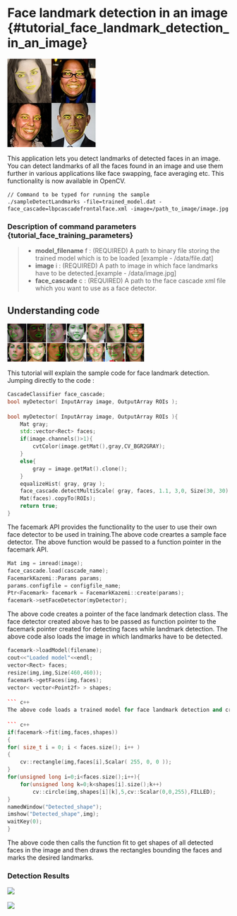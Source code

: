 Face landmark detection in an image {#tutorial_face_landmark_detection_in_an_image}
===================================

![](images/facereg.jpg)

This application lets you detect landmarks of detected faces in an image. You can detect landmarks of all the faces found in an image
and use them further in various applications like face swapping, face averaging etc.
This functionality is now available in OpenCV.

```
// Command to be typed for running the sample
./sampleDetectLandmarks -file=trained_model.dat -face_cascade=lbpcascadefrontalface.xml -image=/path_to_image/image.jpg
```
### Description of command parameters {tutorial_face_training_parameters}

> * **model_filename** f : (REQUIRED) A path to binary file storing the trained model which is to be loaded [example - /data/file.dat]
> * **image** i : (REQUIRED) A path to image in which face landmarks have to be detected.[example - /data/image.jpg]
> * **face_cascade** c : (REQUIRED) A path to the face cascade xml file which you want to use as a face detector.

Understanding code
------------------

![](images/d.png)

This tutorial will explain the sample code for face landmark detection. Jumping directly to the code :

``` c++
CascadeClassifier face_cascade;
bool myDetector( InputArray image, OutputArray ROIs );

bool myDetector( InputArray image, OutputArray ROIs ){
    Mat gray;
    std::vector<Rect> faces;
    if(image.channels()>1){
        cvtColor(image.getMat(),gray,CV_BGR2GRAY);
    }
    else{
        gray = image.getMat().clone();
    }
    equalizeHist( gray, gray );
    face_cascade.detectMultiScale( gray, faces, 1.1, 3,0, Size(30, 30) );
    Mat(faces).copyTo(ROIs);
    return true;
}
```

The facemark API provides the functionality to the user to use their own face detector to be used in training.The above code creartes a sample face detector. The above function would be passed to a function pointer in the facemark API.

``` c++
Mat img = imread(image);
face_cascade.load(cascade_name);
FacemarkKazemi::Params params;
params.configfile = configfile_name;
Ptr<Facemark> facemark = FacemarkKazemi::create(params);
facemark->setFaceDetector(myDetector);

```
The above code creates a pointer of the face landmark detection class. The face detector created above has to be passed
as function pointer to the facemark pointer created for detecting faces while landmark detection. The above code also loads the image
in which landmarks have to be detected.

``` c++
facemark->loadModel(filename);
cout<<"Loaded model"<<endl;
vector<Rect> faces;
resize(img,img,Size(460,460));
facemark->getFaces(img,faces);
vector< vector<Point2f> > shapes;

``` c++
The above code loads a trained model for face landmark detection and creates a vector to store the detected faces. It then resizes the image to a smaller size as processing speed is faster with small images. It then creates a vector of vector to store shapes for each face detected.

``` c++
if(facemark->fit(img,faces,shapes))
{
for( size_t i = 0; i < faces.size(); i++ )
{
    cv::rectangle(img,faces[i],Scalar( 255, 0, 0 ));
}
for(unsigned long i=0;i<faces.size();i++){
    for(unsigned long k=0;k<shapes[i].size();k++)
        cv::circle(img,shapes[i][k],5,cv::Scalar(0,0,255),FILLED);
}
namedWindow("Detected_shape");
imshow("Detected_shape",img);
waitKey(0);
}
```

The above code then calls the function fit to get shapes of all detected faces in the image
and then draws the rectangles bounding the faces and marks the desired landmarks.

### Detection Results

![](ab.jpg)

![](ab-1.jpg)